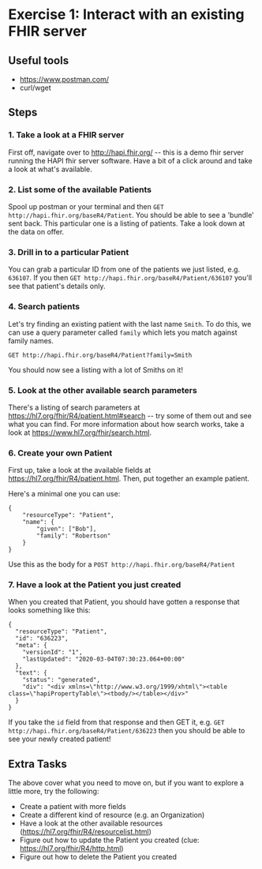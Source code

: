 # Exercise 1: Interact with an existing FHIR server
## Useful tools
* https://www.postman.com/
* curl/wget

## Steps
### 1. Take a look at a FHIR server
First off, navigate over to http://hapi.fhir.org/ -- this is a demo fhir server running the HAPI fhir server software. Have a bit of a click around and take a look at what's available.

### 2. List some of the available Patients
Spool up postman or your terminal and then `GET http://hapi.fhir.org/baseR4/Patient`. You should be able to see a 'bundle' sent back. This particular one is a listing of patients. Take a look down at the data on offer.

### 3. Drill in to a particular Patient
You can grab a particular ID from one of the patients we just listed, e.g. `636107`. If you then `GET http://hapi.fhir.org/baseR4/Patient/636107` you'll see that patient's details only.

### 4. Search patients
Let's try finding an existing patient with the last name `Smith`. To do this, we can use a query parameter called `family` which lets you match against family names.

`GET http://hapi.fhir.org/baseR4/Patient?family=Smith`

You should now see a listing with a lot of Smiths on it!

### 5. Look at the other available search parameters
There's a listing of search parameters at https://hl7.org/fhir/R4/patient.html#search -- try some of them out and see what you can find. For more information about how search works, take a look at https://www.hl7.org/fhir/search.html.

### 6. Create your own Patient
First up, take a look at the available fields at https://hl7.org/fhir/R4/patient.html. Then, put together an example patient.

Here's a minimal one you can use:
```
{
	"resourceType": "Patient",
    "name": {
    	"given": ["Bob"],
    	"family": "Robertson"
    }
}
```

Use this as the body for a `POST http://hapi.fhir.org/baseR4/Patient`

### 7. Have a look at the Patient you just created
When you created that Patient, you should have gotten a response that looks something like this:
```
{
  "resourceType": "Patient",
  "id": "636223",
  "meta": {
    "versionId": "1",
    "lastUpdated": "2020-03-04T07:30:23.064+00:00"
  },
  "text": {
    "status": "generated",
    "div": "<div xmlns=\"http://www.w3.org/1999/xhtml\"><table class=\"hapiPropertyTable\"><tbody/></table></div>"
  }
}
```

If you take the `id` field from that response and then GET it, e.g. `GET http://hapi.fhir.org/baseR4/Patient/636223` then you should be able to see your newly created patient!

## Extra Tasks
The above cover what you need to move on, but if you want to explore a little more, try the following:
* Create a patient with more fields
* Create a different kind of resource (e.g. an Organization)
* Have a look at the other available resources (https://hl7.org/fhir/R4/resourcelist.html)
* Figure out how to update the Patient you created (clue: https://hl7.org/fhir/R4/http.html)
* Figure out how to delete the Patient you created
